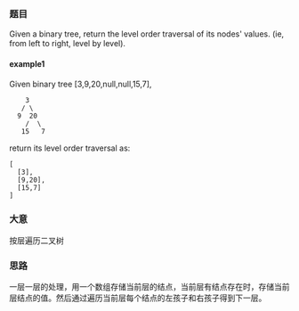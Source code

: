 ### 题目
Given a binary tree, return the level order traversal of its nodes' values. (ie, from left to right, level by level).

#### example1
Given binary tree [3,9,20,null,null,15,7],
```
    3
   / \
  9  20
    /  \
   15   7
```
return its level order traversal as:
```
[
  [3],
  [9,20],
  [15,7]
]
```

### 大意
按层遍历二叉树

### 思路
一层一层的处理，用一个数组存储当前层的结点，当前层有结点存在时，存储当前层结点的值。然后通过遍历当前层每个结点的左孩子和右孩子得到下一层。




